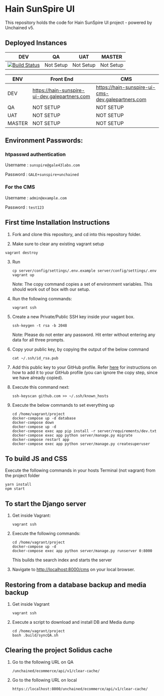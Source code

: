 Hain SunSpire UI
=================

This repository holds the code for Hain SunSpire UI project - powered by Unchained v5.


Deployed Instances
------------------


|    DEV    |     QA    |    UAT    |   MASTER   |
|-----------|-----------|-----------|------------|
| [![Build Status](http://ci.hain.gale43labs.com/buildStatus/icon?job=Hain%20-%20SunSpire%20-%20UI/develop)](http://ci.hain.gale43labs.com/job/Hain%20-%20SunSpire%20-%20UI/job/develop/) | Not Setup | Not Setup | Not Setup |


|  ENV     |     Front End    |    CMS    |
|----------|------------------|-----------|
|  DEV     |  https://hain-sunspire-ui-dev.galepartners.com |  https://hain-sunspire-ui-cms-dev.galepartners.com |
|  QA      |  NOT SETUP |  NOT SETUP |
|  UAT     |  NOT SETUP |  NOT SETUP |
|  MASTER  |  NOT SETUP |  NOT SETUP |

## Environment Passwords:

### htpasswd authentication
  Username : ``sunspire@gale43labs.com``

  Password : ``GALE+sunspire+unchained``

### For the CMS

  Username : `admin@example.com`

  Password : `test123`

## First time Installation Instructions


1. Fork and clone this repository, and cd into this repository folder.

2. Make sure to clear any existing vagrant setup

  ```
  vagrant destroy
  ```

3. Run

    ```
    cp server/config/settings/.env.example server/config/settings/.env
    vagrant up
    ```

    Note: The copy command copies a set of environment variables. This should work out of box with our setup.

4. Run the following commands:

    ```
    vagrant ssh
    ```

5. Create a new Private/Public SSH key inside your vagant box.

    ```
    ssh-keygen -t rsa -b 2048
    ```

    Note: Please do not enter any password. Hit enter without entering any data for all three prompts.

6. Copy your public key, by copying the output of the below command

    ```
    cat ~/.ssh/id_rsa.pub
    ```

7. Add this public key to your GitHub profile. Refer [here](https://help.github.com/articles/adding-a-new-ssh-key-to-your-github-account/) for instructions on how to add it to your GitHub profile (you can ignore the copy step, since we have already copied).

8. Execute this command next:

    ```
    ssh-keyscan github.com >> ~/.ssh/known_hosts
    ```

9. Execute the below commands to set everything up

    ```
    cd /home/vagrant/project
    docker-compose up -d database
    docker-compose down
    docker-compose up -d
    docker-compose exec app pip install -r server/requirements/dev.txt
    docker-compose exec app python server/manage.py migrate
    docker-compose restart app
    docker-compose exec app python server/manage.py createsuperuser
    ```

## To build JS and CSS

Execute the following commands in your hosts Terminal (not vagrant) from the project folder
```
yarn install
npm start
```

## To start the Django server

1. Get inside Vagrant:

    ```
    vagrant ssh
    ```
    
2. Execute the following commands:

    ```
    cd /home/vagrant/project
    docker-compose up -d
    docker-compose exec app python server/manage.py runserver 0:8000
    ```
    This builds the search index and starts the server

3. Navigate to [http://localhost:8000/cms](http://localhost:8000/cms) on your local browser.


## Restoring from a database backup and media backup

1. Get inside Vagrant

    ```
    vagrant ssh
    ```

2. Execute a script to download and install DB and Media dump

    ```
    cd /home/vagrant/project
    bash .build/syncQA.sh
    ```
## Clearing the project Solidus cache

1. Go to the following URL on QA

    ```
    /unchained/ecommerce/api/v1/clear-cache/
    ```
2. Go to the following URL on local

    ```
    https://localhost:8000/unchained/ecommerce/api/v1/clear-cache/
    ```
